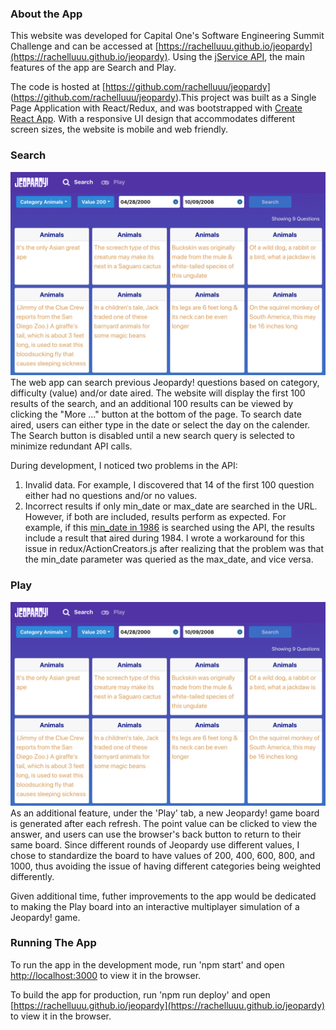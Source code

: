 ### About the App
This website was developed for Capital One's Software Engineering Summit Challenge
and can be accessed at [https://rachelluuu.github.io/jeopardy](https://rachelluuu.github.io/jeopardy). Using the [jService API](http://jservice.io), the main features of the app are Search and Play.

The code is hosted at [https://github.com/rachelluuu/jeopardy​] (https://github.com/rachelluuu/jeopardy​).​ This project was built as a Single Page Application with React/Redux, and was bootstrapped with [Create React App](https://github.com/facebook/create-react-app). With a responsive UI design that accommodates different screen sizes, the website is mobile and web friendly.

### Search
![Example Search Result](./public/assets/images/search.png)
The web app can search previous Jeopardy! questions based on category, difficulty (value) and/or date aired. The website will display the first 100 results of the search, and an additional 100 results can be viewed by clicking the "More ..." button at the bottom of the page. To search date aired, users can either type in the date or select the day on the calender. The Search button is disabled until a new search query is selected to minimize redundant API calls.

During development, I noticed two problems in the API:
1. Invalid data.
  For example, I discovered that 14 of the first 100 question either had no questions and/or no values.
2. Incorrect results if only min_date or max_date are searched in the URL. However, if both are included, results perform as expected. For example, if this [min_date in 1986](http://jservice.io/api/clues?category=16&min_date=02/03/1986) is searched using the API, the results include a result that aired during 1984. I wrote a workaround for this issue in redux/ActionCreators.js after realizing that the problem was that the min_date parameter was queried as the max_date, and vice versa.

### Play
![Example Play Result](./public/assets/images/search.png)
As an additional feature, under the 'Play' tab, a new Jeopardy! game board is generated after each refresh. The point value can be clicked to view the answer, and users can use the browser's back button to return to their same board. Since different rounds of Jeopardy use different values, I chose to standardize the board to have values of 200, 400, 600, 800, and 1000, thus avoiding the issue of having different categories being weighted differently.

Given additional time, futher improvements to the app would be dedicated to making the Play board into an  interactive multiplayer simulation of a Jeopardy! game.

### Running The App
To run the app in the development mode, run 'npm start' and open [http://localhost:3000](http://localhost:3000) to view it in the browser.

To build the app for production, run 'npm run deploy' and open [https://rachelluuu.github.io/jeopardy](https://rachelluuu.github.io/jeopardy) to view it in the browser.

